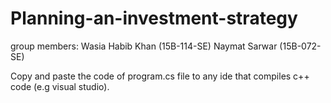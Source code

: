# Planning-an-investment-strategy

group members:
Wasia Habib Khan (15B-114-SE)
Naymat Sarwar (15B-072-SE)

Copy and paste the code of program.cs file to any ide that compiles c++ code (e.g visual studio).

